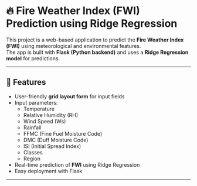 # 🔥 Fire Weather Index (FWI) Prediction using Ridge Regression

This project is a web-based application to predict the **Fire Weather Index (FWI)** using meteorological and environmental features.  
The app is built with **Flask (Python backend)** and uses a **Ridge Regression model** for predictions.

---

## 🚀 Features
- User-friendly **grid layout form** for input fields
- Input parameters:
  - Temperature
  - Relative Humidity (RH)
  - Wind Speed (Ws)
  - Rainfall
  - FFMC (Fine Fuel Moisture Code)
  - DMC (Duff Moisture Code)
  - ISI (Initial Spread Index)
  - Classes
  - Region
- Real-time prediction of **FWI** using Ridge Regression
- Easy deployment with Flask

---
